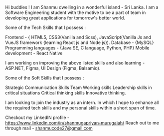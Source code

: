 
Hi buddies ! 
I am Shanmu dwelling in a wonderful island - Sri Lanka. 
I am a Software Engineering student with the motive to be a part of team in developing great applications for tomorrow's better world.

Some of the Tech Skills that I possess :

Frontend - { HTML5, CSS3(Vanilla and Scss), JavaScript(Vanilla Js and VueJS framework {learning React js and Node js}).
Database - {MySQL}
Programming languages - {Java SE, C language, Python, PHP}
Mobile development - React Native

I am working on improving the above listed skills and also learning - ASP.NET, Figma, UI Design (Figma, Balsamiq).

Some of the Soft Skills that I possess :

Strategic Communication Skills
Team Working skills
Leadership skills in critical situations
Critical thinking skills
Innovative thinking.

I am looking to join the industry as an intern. In which I hope to enhance all the required tech skills and my personal skills within a short span of time.

Checkout my LinkedIN profile - https://www.linkedin.com/in/shanmugapriyan-murugaiah/
Reach out to me through mail - shanmucode27@gmail.com

